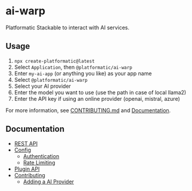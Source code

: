 # ai-warp

Platformatic Stackable to interact with AI services.

## Usage

1. `npx create-platformatic@latest`
2. Select `Application`, then `@platformatic/ai-warp`
3. Enter `my-ai-app` (or anything you like) as your app name
4. Select `@platformatic/ai-warp`
5. Select your AI provider
6. Enter the model you want to use (use the path in case of local llama2)
7. Enter the API key if using an online provider (openai, mistral, azure)

For more information, see [CONTRIBUTING.md](./CONTRIBUTING.md) and [Documentation](#documentation).

## Documentation

* [REST API](./docs/rest-api.md)
* [Config](./docs/config.md)
  * [Authentication](./docs/auth.md)
  * [Rate Limiting](./docs/rate-limiting.md)
* [Plugin API](./docs/plugin-api.md)
* [Contributing](./CONTRIBUTING.md)
  * [Adding a AI Provider](./docs/add-ai-provider.md)
